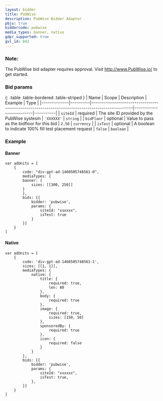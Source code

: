 ```yaml
---
layout: bidder
title: PubWise
description: PubWise Bidder Adaptor
pbjs: true
biddercode: pubwise
media_types: banner, native
gdpr_supported: true
gvl_id: 842
---
```


### Note:
The PubWise bid adapter requires approval. Visit http://www.PubWise.io/ to get started.

### Bid params

{: .table .table-bordered .table-striped }
| Name         | Scope    | Description                                                                                       | Example                  | Type      |
|--------------|----------|---------------------------------------------------------------------------------------------------|--------------------------|-----------|
| `siteId`     | required | The site ID provided by the PubWise systesm                                                       | `'XXXXXX'`               | `string`  |
| `bidFloor`   | optional | Value to pass as the bidfloor for this bid                                                        | `2.50`                   | `currency` |
| `isTest`     | optional | A boolean to indicate 100% fill test placement request                                            | `false`                  | `boolean` |

### Example

#### Banner
```
var adUnits = [
    {
        code: "div-gpt-ad-1460505748561-0",
        mediaTypes: {
        banner: {
            sizes: [[300, 250]]
        }
        },
        bids: [{
            bidder: 'pubwise',
            params: {
                siteId: "xxxxxx",
                isTest: true
            }
        }]
    }
]
```
#### Native

```
var adUnits = [
    {
        code: 'div-gpt-ad-1460505748561-1',
        sizes: [[1, 1]],
        mediaTypes: {
            native: {
                title: {
                    required: true,
                    len: 80
                },
                body: {
                    required: true
                },
                image: {
                    required: true,
                    sizes: [150, 50]
                },
                sponsoredBy: {
                    required: true
                },
                icon: {
                    required: false
                }
            }
        },
        bids: [{
            bidder: 'pubwise',
            params: {
                siteId: "xxxxxx",
                isTest: true,
            },
        }]
    }
]
```
